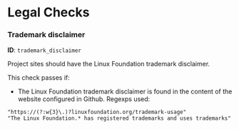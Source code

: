 # Legal Checks

### Trademark disclaimer <a href="#trademark-disclaimer" id="trademark-disclaimer"></a>

**ID**: `trademark_disclaimer`

Project sites should have the Linux Foundation trademark disclaimer.

This check passes if:

* The Linux Foundation trademark disclaimer is found in the content of the website configured in Github. Regexps used:

```
"https://(?:w{3}\.)?linuxfoundation.org/trademark-usage"
"The Linux Foundation.* has registered trademarks and uses trademarks"
```
